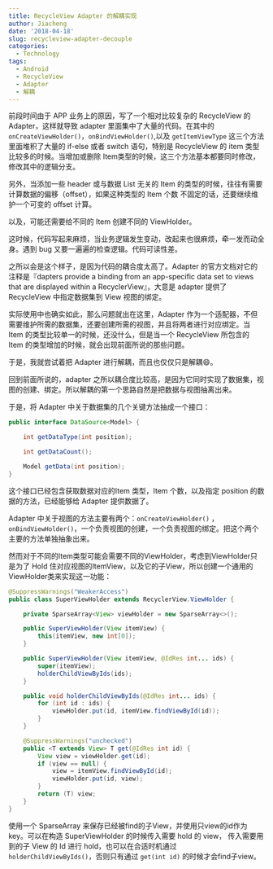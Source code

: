 ```yaml
---
title: RecycleView Adapter 的解耦实现
author: Jiacheng
date: '2018-04-18'
slug: recycleview-adapter-decouple
categories:
  - Technology
tags:
  - Android
  - RecycleView
  - Adapter
  - 解耦
---
```


前段时间由于 APP 业务上的原因，写了一个相对比较复杂的 RecycleView 的 Adapter，这样就导致 adapter 里面集中了大量的代码。在其中的 `onCreateViewHolder()`，`onBindViewHolder()`,以及 `getItemViewType` 这三个方法里面堆积了大量的 if-else 或者 switch 语句，特别是 RecycleView 的 item 类型比较多的时候。当增加或删除 Item类型的时候，这三个方法基本都要同时修改，修改其中的逻辑分支。

另外，当添加一些 header 或与数据 List 无关的 Item 的类型的时候，往往有需要计算数据的偏移（offset），如果这种类型的 Item 个数 不固定的话，还要继续维护一个可变的 offset 计算。

以及，可能还需要给不同的 Item 创建不同的 ViewHolder。

这时候，代码写起来麻烦，当业务逻辑发生变动，改起来也很麻烦，牵一发而动全身。遇到 bug 又要一遍遍的检查逻辑。代码可读性差。

之所以会是这个样子，是因为代码的耦合度太高了。Adapter 的官方文档对它的注释是『dapters provide a binding from an app-specific data set to views that are displayed within a RecyclerView』，大意是 adapter 提供了 RecycleView 中指定数据集到 View 视图的绑定。

实际使用中也确实如此，那么问题就出在这里，Adapter 作为一个适配器，不但需要维护所需的数据集，还要创建所需的视图，并且将两者进行对应绑定。当 Item 的类型比较单一的时候，还没什么，但是当一个 RecycleView 所包含的 Item 的类型增加的时候，就会出现前面所说的那些问题。

于是，我就尝试着把 Adapter 进行解耦，而且也仅仅只是解耦:smile:。

回到前面所说的，adapter 之所以耦合度比较高，是因为它同时实现了数据集，视图的创建、绑定。所以解耦的第一个思路自然是把数据与视图抽离出来。

于是，将 Adapter 中关于数据集的几个关键方法抽成一个接口：

``` java
public interface DataSource<Model> {

    int getDataType(int position);

    int getDataCount();

    Model getData(int position);
}
```

这个接口已经包含获取数据对应的Item 类型，Item 个数，以及指定 position 的数据的方法，已经能够给 Adapter 提供数据了。

Adapter 中关于视图的方法主要有两个：`onCreateViewHolder()` ， `onBindViewHolder()`，一个负责视图的创建，一个负责视图的绑定。把这个两个主要的方法单独抽象出来。

然而对于不同的Item类型可能会需要不同的ViewHolder，考虑到ViewHolder只是为了 Hold 住对应视图的ItemView，以及它的子View，所以创建一个通用的ViewHolder类来实现这一功能：

``` java 
@SuppressWarnings("WeakerAccess")
public class SuperViewHolder extends RecyclerView.ViewHolder {

    private SparseArray<View> viewHolder = new SparseArray<>();

    public SuperViewHolder(View itemView) {
        this(itemView, new int[0]);
    }

    public SuperViewHolder(View itemView, @IdRes int... ids) {
        super(itemView);
        holderChildViewByIds(ids);
    }

    public void holderChildViewByIds(@IdRes int... ids) {
        for (int id : ids) {
            viewHolder.put(id, itemView.findViewById(id));
        }
    }

    @SuppressWarnings("unchecked")
    public <T extends View> T get(@IdRes int id) {
        View view = viewHolder.get(id);
        if (view == null) {
            view = itemView.findViewById(id);
            viewHolder.put(id, view);
        }
        return (T) view;
    }
}
```

使用一个 SparseArray 来保存已经被find的子View，并使用只view的id作为key。可以在构造 SuperViewHolder 的时候传入需要 hold 的 view， 传入需要用到的子 View 的 Id 进行 hold，也可以在合适时机通过 `holderChildViewByIds()`，否则只有通过 `get(int id)` 的时候才会find子view。


